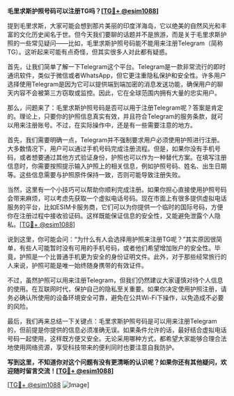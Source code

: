 **毛里求斯护照号码可以注册TG吗？[[TG💪+ @esim1088](https://t.me/s/esim1088)]**

提到毛里求斯，大家可能会想到那片美丽的印度洋海岛，它以绝美的自然风光和丰富的文化历史闻名于世。但今天我们要聊的话题并不是旅游，而是关于毛里求斯护照的一些常见疑问——比如，毛里求斯护照号码能不能用来注册Telegram（简称TG）。这听起来可能有点奇怪，但其实很多人对此都有疑惑。

首先，让我们简单了解一下Telegram这个平台。Telegram是一款非常流行的即时通讯软件，类似于微信或者WhatsApp，但它更注重隐私保护和安全性。许多用户选择使用Telegram是因为它可以提供端到端加密的消息发送功能，确保用户的聊天内容不会被第三方窃取或监控。因此，它在全球范围内拥有大量的忠实用户。

那么，问题来了：毛里求斯护照号码是否可以用于注册Telegram呢？答案是肯定的。理论上，只要你的护照信息真实有效，并且符合Telegram的服务条款，就可以用来注册账号。不过，在实际操作中，还是有一些需要注意的地方。

首先，我们需要明确一点，Telegram并不强制要求用户必须使用护照进行注册。大多数情况下，用户可以通过手机号码完成注册流程。但是，如果你没有手机号码，或者想要通过其他方式验证身份，护照也可以作为一种替代方案。在填写注册信息时，你需要按照提示输入护照上的相关信息，例如护照号码、姓名、出生日期等。这些信息需要与护照原件保持一致，否则可能导致注册失败。

当然，这里有一个小技巧可以帮助你顺利完成注册。如果你担心直接使用护照号码会带来麻烦，可以考虑先获取一个虚拟电话号码。现在市面上有很多提供虚拟电话服务的平台，比如ESIM卡服务商，它们可以为你提供一个临时的国际号码，方便你在注册过程中接收验证码。这样既能保证信息的安全性，又能避免泄露个人隐私。[[TG💪+ @esim1088](https://t.me/s/esim1088)]

说到这里，你可能会问：“为什么有人会选择用护照来注册TG呢？”其实原因很简单，有些人可能暂时没有可用的手机号码，或者他们希望增加账户的安全性。毕竟，护照是一个比普通手机更为安全的身份证明文件。此外，对于那些经常旅行的人来说，护照可能是唯一始终随身携带的有效证件。

不过，虽然护照可以用来注册Telegram，但我们仍然建议大家谨慎对待个人信息的使用。在互联网时代，保护自己的隐私至关重要。如果你决定使用护照注册，请务必确认所使用的设备环境安全可靠，避免在公共Wi-Fi下操作，以免造成不必要的风险。

最后，我们再来总结一下关键点：毛里求斯护照号码是可以用来注册Telegram的，但前提是你提供的信息必须准确无误。如果条件允许的话，最好结合虚拟电话号码一起使用，这样既方便又安全。无论采用哪种方式，都希望大家能够合理合法地使用网络资源，享受科技带来的便利同时也要注意自我防护。

**写到这里，不知道你对这个问题有没有更清晰的认识呢？如果你还有其他疑问，欢迎随时留言交流！[[TG💪+ @esim1088](https://t.me/s/esim1088)]**

[[TG💪+ @esim1088](https://t.me/s/esim1088) ![Image](https://i.postimg.cc/4NQfJmqS/Snipaste-2025-05-13-00-14-12.png)]